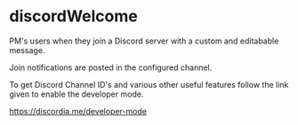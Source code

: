 # discordWelcome
PM's users when they join a Discord server with a custom and editabable message.

Join notifications are posted in the configured channel.

To get Discord Channel ID's and various other useful features follow the link given to enable the developer mode.

https://discordia.me/developer-mode
